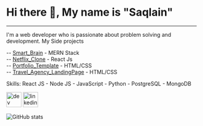 # Hi there 👋, My name is **"Saqlain"**
---
I'm a web developer who is passionate about problem solving and development. My Side projects

-- [Smart_Brain](https://smart-brain-1992.herokuapp.com/) - MERN Stack <br />
-- [Netflix_Clone](https://netflix-clone681.netlify.app/) - React Js <br />
-- [Portfolio_Template](https://saqlainrasheed.github.io) - HTML/CSS <br />
-- [Travel_Agency_LandingPage](https://objective-jackson-035def.netlify.app) - HTML/CSS  <br />

Skills:  React JS - Node JS - JavaScript - Python - PostgreSQL - MongoDB



 [<img src='https://cdn.jsdelivr.net/npm/simple-icons@3.0.1/icons/hashnode.svg' alt='dev' height='40'>](@Saqlain)  [<img src='https://cdn.jsdelivr.net/npm/simple-icons@3.0.1/icons/linkedin.svg' alt='linkedin' height='40'>](https://www.linkedin.com/in/saqlain-r/)  

![GitHub stats](https://github-readme-stats.vercel.app/api?username=saqlainrasheed&show_icons=true&count_private=true)  
